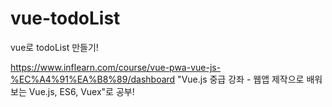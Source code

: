 # vue-todoList
vue로 todoList 만들기!

https://www.inflearn.com/course/vue-pwa-vue-js-%EC%A4%91%EA%B8%89/dashboard
"Vue.js 중급 강좌 - 웹앱 제작으로 배워보는 Vue.js, ES6, Vuex"로 공부!
